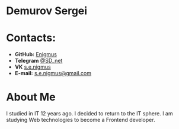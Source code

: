 # Demurov Sergei
# Contacts:

* **GitHub:** [Enigmus](https://github.com/Enigmus)
* **Telegram** [@SD_net](https://t.me/SD_net)
* **VK** [s.e.nigmus](https://vk.com/s.e.nigmus)
* **E-mail:** [s.e.nigmus@gmail.com](mailto://s.e.nigmus@gmail.com)

# About Me
I studied in IT 12 years ago. I decided to return to the IT sphere. I am studying Web technologies to become a Frontend developer.